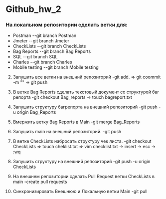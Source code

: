 # Github_hw_2

### На локальном репозитории сделать ветки для: ###
- Postman      		--git branch Postman
- Jmeter       		--git branch Jmeter
- CheckLists   		--git branch CheckLists
- Bag Reports  		--git branch Bag Reports
- SQL          		--git branch SQL
- Charles      		--git branch Charles
- Mobile testing 	--git branch Mobile testing

2. Запушить все ветки на внешний репозиторий  -git add. => git coommit -m "" => git push

3. В ветке Bag Reports сделать текстовый документ со структурой баг репорта -git checkout Bag_reports  => touch bagreport.txt 

4. Запушить структуру багрепорта на внешний репозиторий -git push -u origin Bag_Reports

5. Вмержить ветку Bag Reports в Main  -git merge Bag_Reports

6. Запушить main на внешний репозиторий.   -git push

7. В ветке CheckLists набросать структуру чек листа.   -git checkout CheckLists => touch cheklist.txt => vim checklist.txt -> insert -> esc -> :wq

8. Запушить структуру на внешний репозиторий   -git push -u origin CheckLists

9. На внешнем репозитории сделать Pull Request ветки CheckLists в main  -create pull requests

10. Синхронизировать Внешнюю и Локальную ветки Main  -git pull


